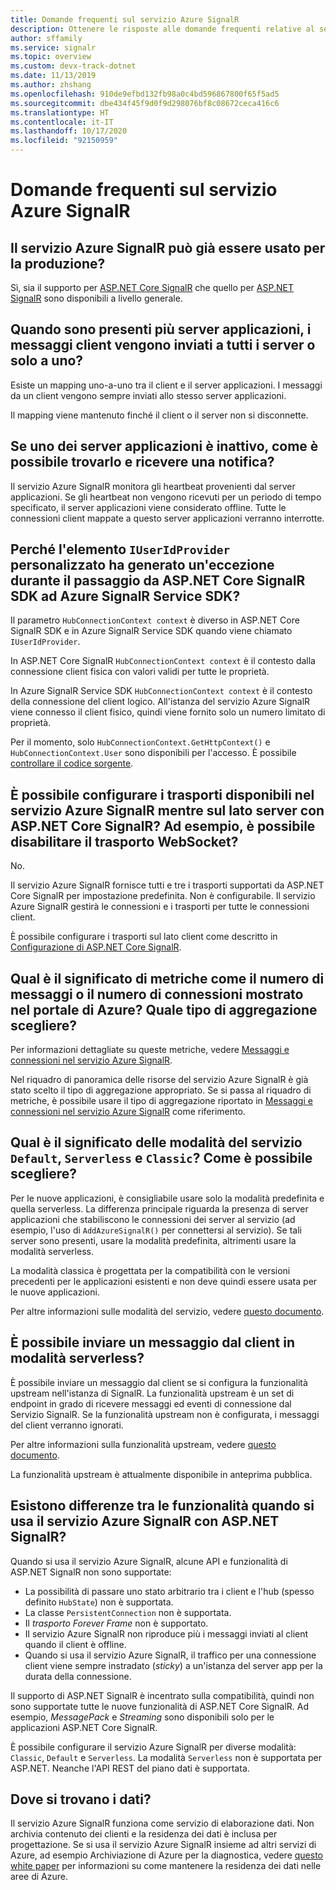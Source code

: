 ```yaml
---
title: Domande frequenti sul servizio Azure SignalR
description: Ottenere le risposte alle domande frequenti relative al servizio Azure SignalR, sulla risoluzione dei problemi e sugli scenari di utilizzo tipici.
author: sffamily
ms.service: signalr
ms.topic: overview
ms.custom: devx-track-dotnet
ms.date: 11/13/2019
ms.author: zhshang
ms.openlocfilehash: 910de9efbd132fb98a0c4bd596867800f65f5ad5
ms.sourcegitcommit: dbe434f45f9d0f9d298076bf8c08672ceca416c6
ms.translationtype: HT
ms.contentlocale: it-IT
ms.lasthandoff: 10/17/2020
ms.locfileid: "92150959"
---
```

# <a name="azure-signalr-service-faq"></a>Domande frequenti sul servizio Azure SignalR

## <a name="is-azure-signalr-service-ready-for-production-use"></a>Il servizio Azure SignalR può già essere usato per la produzione?

Sì, sia il supporto per [ASP.NET Core SignalR](https://dotnet.microsoft.com/apps/aspnet/signalr) che quello per [ASP.NET SignalR](/aspnet/signalr/overview/getting-started/introduction-to-signalr) sono disponibili a livello generale.

## <a name="when-there-are-multiple-application-servers-are-client-messages-sent-to-all-servers-or-just-one-of-them"></a>Quando sono presenti più server applicazioni, i messaggi client vengono inviati a tutti i server o solo a uno?

Esiste un mapping uno-a-uno tra il client e il server applicazioni. I messaggi da un client vengono sempre inviati allo stesso server applicazioni.

Il mapping viene mantenuto finché il client o il server non si disconnette.

## <a name="if-one-of-my-application-servers-is-down-how-can-i-find-it-and-get-notified"></a>Se uno dei server applicazioni è inattivo, come è possibile trovarlo e ricevere una notifica?

Il servizio Azure SignalR monitora gli heartbeat provenienti dal server applicazioni.
Se gli heartbeat non vengono ricevuti per un periodo di tempo specificato, il server applicazioni viene considerato offline. Tutte le connessioni client mappate a questo server applicazioni verranno interrotte.

## <a name="why-does-my-custom-iuseridprovider-throw-an-exception-when-im-switching-from-aspnet-core-signalr-sdk-to-azure-signalr-service-sdk"></a>Perché l'elemento `IUserIdProvider` personalizzato ha generato un'eccezione durante il passaggio da ASP.NET Core SignalR SDK ad Azure SignalR Service SDK?

Il parametro `HubConnectionContext context` è diverso in ASP.NET Core SignalR SDK e in Azure SignalR Service SDK quando viene chiamato `IUserIdProvider`.

In ASP.NET Core SignalR `HubConnectionContext context` è il contesto dalla connessione client fisica con valori validi per tutte le proprietà.

In Azure SignalR Service SDK `HubConnectionContext context` è il contesto della connessione del client logico. All'istanza del servizio Azure SignalR viene connesso il client fisico, quindi viene fornito solo un numero limitato di proprietà.

Per il momento, solo `HubConnectionContext.GetHttpContext()` e `HubConnectionContext.User` sono disponibili per l'accesso.
È possibile [controllare il codice sorgente](https://github.com/Azure/azure-signalr/blob/dev/src/Microsoft.Azure.SignalR/HubHost/ServiceHubConnectionContext.cs).

## <a name="can-i-configure-the-transports-available-in-azure-signalr-service-on-the-server-side-with-aspnet-core-signalr-for-example-can-i-disable-websocket-transport"></a>È possibile configurare i trasporti disponibili nel servizio Azure SignalR mentre sul lato server con ASP.NET Core SignalR? Ad esempio, è possibile disabilitare il trasporto WebSocket?

No.

Il servizio Azure SignalR fornisce tutti e tre i trasporti supportati da ASP.NET Core SignalR per impostazione predefinita. Non è configurabile. Il servizio Azure SignalR gestirà le connessioni e i trasporti per tutte le connessioni client.

È possibile configurare i trasporti sul lato client come descritto in [Configurazione di ASP.NET Core SignalR](/aspnet/core/signalr/configuration#configure-allowed-transports-1).

## <a name="what-is-the-meaning-of-metrics-like-message-count-or-connection-count-shown-in-the-azure-portal-which-kind-of-aggregation-type-should-i-choose"></a>Qual è il significato di metriche come il numero di messaggi o il numero di connessioni mostrato nel portale di Azure? Quale tipo di aggregazione scegliere?

Per informazioni dettagliate su queste metriche, vedere [Messaggi e connessioni nel servizio Azure SignalR](signalr-concept-messages-and-connections.md).

Nel riquadro di panoramica delle risorse del servizio Azure SignalR è già stato scelto il tipo di aggregazione appropriato. Se si passa al riquadro di metriche, è possibile usare il tipo di aggregazione riportato in [Messaggi e connessioni nel servizio Azure SignalR](../azure-monitor/platform/metrics-supported.md#microsoftsignalrservicesignalr) come riferimento.

## <a name="what-is-the-meaning-of-the-default-serverless-and-classic-service-modes-how-can-i-choose"></a>Qual è il significato delle modalità del servizio `Default`, `Serverless` e `Classic`? Come è possibile scegliere?

Per le nuove applicazioni, è consigliabile usare solo la modalità predefinita e quella serverless. La differenza principale riguarda la presenza di server applicazioni che stabiliscono le connessioni dei server al servizio (ad esempio, l'uso di `AddAzureSignalR()` per connettersi al servizio). Se tali server sono presenti, usare la modalità predefinita, altrimenti usare la modalità serverless.

La modalità classica è progettata per la compatibilità con le versioni precedenti per le applicazioni esistenti e non deve quindi essere usata per le nuove applicazioni.

Per altre informazioni sulle modalità del servizio, vedere [questo documento](concept-service-mode.md).

## <a name="can-i-send-message-from-client-in-serverless-mode"></a>È possibile inviare un messaggio dal client in modalità serverless?

È possibile inviare un messaggio dal client se si configura la funzionalità upstream nell'istanza di SignalR. La funzionalità upstream è un set di endpoint in grado di ricevere messaggi ed eventi di connessione dal Servizio SignalR. Se la funzionalità upstream non è configurata, i messaggi del client verranno ignorati.

Per altre informazioni sulla funzionalità upstream, vedere [questo documento](concept-upstream.md).

La funzionalità upstream è attualmente disponibile in anteprima pubblica.

## <a name="are-there-any-feature-differences-in-using-azure-signalr-service-with-aspnet-signalr"></a>Esistono differenze tra le funzionalità quando si usa il servizio Azure SignalR con ASP.NET SignalR?

Quando si usa il servizio Azure SignalR, alcune API e funzionalità di ASP.NET SignalR non sono supportate:
- La possibilità di passare uno stato arbitrario tra i client e l'hub (spesso definito `HubState`) non è supportata.
- La classe `PersistentConnection` non è supportata.
- Il *trasporto Forever Frame* non è supportato.
- Il servizio Azure SignalR non riproduce più i messaggi inviati al client quando il client è offline.
- Quando si usa il servizio Azure SignalR, il traffico per una connessione client viene sempre instradato (*sticky*) a un'istanza del server app per la durata della connessione.

Il supporto di ASP.NET SignalR è incentrato sulla compatibilità, quindi non sono supportate tutte le nuove funzionalità di ASP.NET Core SignalR. Ad esempio, *MessagePack* e *Streaming* sono disponibili solo per le applicazioni ASP.NET Core SignalR.

È possibile configurare il servizio Azure SignalR per diverse modalità: `Classic`, `Default` e `Serverless`. La modalità `Serverless` non è supportata per ASP.NET. Neanche l'API REST del piano dati è supportata.

## <a name="where-does-my-data-reside"></a>Dove si trovano i dati?

Il servizio Azure SignalR funziona come servizio di elaborazione dati. Non archivia contenuto dei clienti e la residenza dei dati è inclusa per progettazione. Se si usa il servizio Azure SignalR insieme ad altri servizi di Azure, ad esempio Archiviazione di Azure per la diagnostica, vedere [questo white paper](https://azure.microsoft.com/resources/achieving-compliant-data-residency-and-security-with-azure/) per informazioni su come mantenere la residenza dei dati nelle aree di Azure.